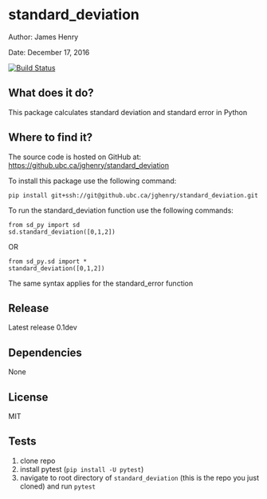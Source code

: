 # standard_deviation

Author: James Henry

Date: December 17, 2016

[![Build Status](https://travis-ci.org/jghenry/standard_deviation.svg?branch=master)](https://travis-ci.org/jghenry/standard_deviation)

## What does it do?

This package calculates standard deviation and standard error in Python

## Where to find it?

The source code is hosted on GitHub at: https://github.ubc.ca/jghenry/standard_deviation

To install this package use the following command:

```
pip install git+ssh://git@github.ubc.ca/jghenry/standard_deviation.git
```

To run the standard_deviation function use the following commands:

```
from sd_py import sd
sd.standard_deviation([0,1,2])
```
OR

```
from sd_py.sd import *
standard_deviation([0,1,2])
```

The same syntax applies for the standard_error function 

## Release

Latest release 0.1dev

## Dependencies

None

## License

MIT

## Tests
1. clone repo
2. install pytest (`pip install -U pytest`)
3. navigate to root directory of `standard_deviation` (this is the repo you just cloned) and run `pytest`
